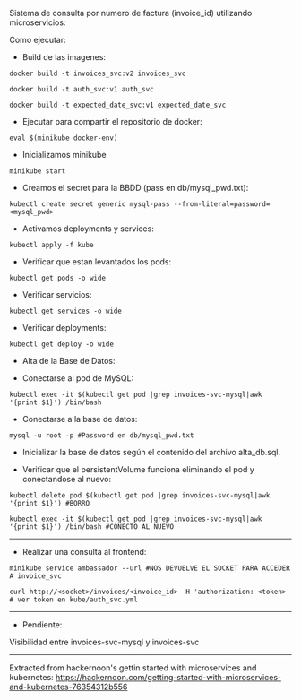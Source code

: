 Sistema de consulta por numero de factura (invoice_id) utilizando microservicios:

Como ejecutar:

* Build de las imagenes:

 `docker build -t invoices_svc:v2 invoices_svc`

 `docker build -t auth_svc:v1 auth_svc`

 `docker build -t expected_date_svc:v1 expected_date_svc`

* Ejecutar para compartir el repositorio de docker:

 `eval $(minikube docker-env)`

* Inicializamos minikube

 `minikube start`

* Creamos el secret para la BBDD (pass en db/mysql_pwd.txt):

 `kubectl create secret generic mysql-pass --from-literal=password=<mysql_pwd>`

* Activamos deployments y services:

 `kubectl apply -f kube`

* Verificar que estan levantados los pods:

 `kubectl get pods -o wide`

* Verificar servicios:

 `kubectl get services -o wide`

* Verificar deployments:

 `kubectl get deploy -o wide`

* Alta de la Base de Datos:

 - Conectarse al pod de MySQL:

 `kubectl exec -it $(kubectl get pod |grep invoices-svc-mysql|awk '{print $1}') /bin/bash`

 - Conectarse a la base de datos:

 `mysql -u root -p #Password en db/mysql_pwd.txt`

 - Inicializar la base de datos según el contenido del archivo alta_db.sql.

 - Verificar que el persistentVolume funciona eliminando el pod y conectandose al nuevo:

 `kubectl delete pod $(kubectl get pod |grep invoices-svc-mysql|awk '{print $1}') #BORRO`

 `kubectl exec -it $(kubectl get pod |grep invoices-svc-mysql|awk '{print $1}') /bin/bash #CONECTO AL NUEVO`

---
* Realizar una consulta al frontend:

 `minikube service ambassador --url #NOS DEVUELVE EL SOCKET PARA ACCEDER A invoice_svc`

 `curl http://<socket>/invoices/<invoice_id> -H 'authorization: <token>' # ver token en kube/auth_svc.yml`

---

* Pendiente:

 Visibilidad entre invoices-svc-mysql y invoices-svc

---
Extracted from hackernoon's gettin started with microservices and kubernetes:
https://hackernoon.com/getting-started-with-microservices-and-kubernetes-76354312b556
